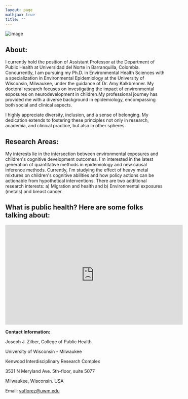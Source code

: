 ```yaml
---
layout: page
mathjax: true
title: ""
---
```



 
   ![image](https://github.com/victorflorez/victorflorez.github.io/assets/100101223/384caa41-c5c2-45ad-a4cb-167e948e4376)


  
## About:
I currently hold the position of Assistant Professor at the Department of Public Health at Universidad del Norte in Barranquilla, Colombia. Concurrently, I am pursuing my Ph.D. in Environmental Health Sciences with a specialization in Environmental Epidemiology at the University of Wisconsin, Milwaukee, under the guidance of Dr. Amy Kalkbrenner. My doctoral research focuses on investigating the impact of environmental exposures on neurodevelopment in children.My professional journey has provided me with a diverse background in epidemiology, encompassing both social and clinical aspects.

I highly appreciate diversity, inclusion, and a sense of belonging. My dedication extends to fostering these principles not only in research, academia, and clinical practice, but also in other spheres.


## Research Areas:
My interests lie in the intersection between environmental exposures and children's cognitive development outcomes. I´m interested in the latest generation of quantitative methods in epidemiology and new causal inference methods. Currently, I´m studying the effect of heavy metal mixtures on children's cognitive abilities and how policy actions can be actionable from hypothetical interventions. There are two additional research interests: a) Migration and health and b) Environmental exposures (metals) and breast cancer. 




## What is public health? Here are some folks talking about:

<iframe width="560" height="315" src="https://www.youtube.com/embed/citkbBNd6FY" frameborder="0" allowfullscreen></iframe>





   **Contact Information:**
   
   Joseph J. Zilber, College of Public Health
   
   University of Wisconsin - Milwaukee
   
   Kenwood Interdisciplinary Research Complex
   
   3531 N Meryland Ave. 5th-floor, suite 5077
   
   Milwaukee, Wisconsin. USA
   
   Email: vaflorez@uwm.edu
   
